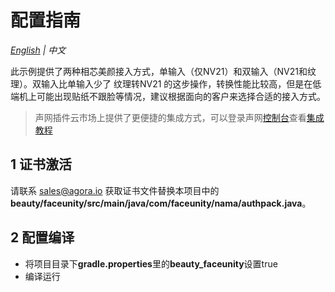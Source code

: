 # 配置指南
*[English](README.md) | 中文*

此示例提供了两种相芯美颜接入方式，单输入（仅NV21）和双输入（NV21和纹理）。双输入比单输入少了 纹理转NV21 的这步操作，转换性能比较高，但是在低端机上可能出现贴纸不跟脸等情况，建议根据面向的客户来选择合适的接入方式。

> 声网插件云市场上提供了更便捷的集成方式，可以登录声网[控制台](https://console.agora.io/)查看[集成教程](https://console.agora.io/marketplace/license/introduce?serviceName=faceunity-ar)

## 1 证书激活

请联系 sales@agora.io 获取证书文件替换本项目中的 **beauty/faceunity/src/main/java/com/faceunity/nama/authpack.java**。


## 2 配置编译

- 将项目目录下**gradle.properties**里的**beauty_faceunity**设置true
- 编译运行


